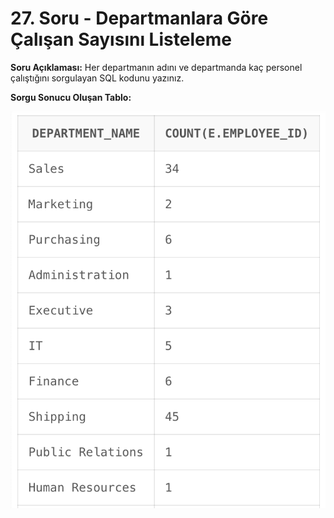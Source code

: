 # 27. Soru - Departmanlara Göre Çalışan Sayısını Listeleme

**Soru Açıklaması:**
Her departmanın adını ve departmanda kaç personel çalıştığını sorgulayan SQL kodunu yazınız.

**Sorgu Sonucu Oluşan Tablo:**

![alt text](/Ekran-Çıktıları/Ekran-Resmi_27.png)
